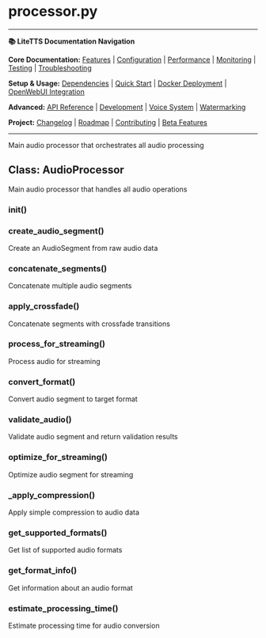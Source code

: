 # processor.py

---
**📚 LiteTTS Documentation Navigation**

**Core Documentation:** [Features](../../../../../FEATURES.md) | [Configuration](../../../../../CONFIGURATION.md) | [Performance](../../../../../PERFORMANCE.md) | [Monitoring](../../../../../MONITORING.md) | [Testing](../../../../../TESTING.md) | [Troubleshooting](../../../../../TROUBLESHOOTING.md)

**Setup & Usage:** [Dependencies](../../../../../DEPENDENCIES.md) | [Quick Start](../../../../../usage/QUICK_START_COMMANDS.md) | [Docker Deployment](../../../../../usage/DOCKER-DEPLOYMENT.md) | [OpenWebUI Integration](../../../../../usage/OPENWEBUI-INTEGRATION.md)

**Advanced:** [API Reference](../../../../API_REFERENCE.md) | [Development](../../../../../development/README.md) | [Voice System](../../../../../voices/README.md) | [Watermarking](../../../../../WATERMARKING.md)

**Project:** [Changelog](../../../../../CHANGELOG.md) | [Roadmap](../../../../../ROADMAP.md) | [Contributing](../../../../../CONTRIBUTIONS.md) | [Beta Features](../../../../../BETA_FEATURES.md)

---


Main audio processor that orchestrates all audio processing


## Class: AudioProcessor

Main audio processor that handles all audio operations

### __init__()

### create_audio_segment()

Create an AudioSegment from raw audio data

### concatenate_segments()

Concatenate multiple audio segments

### apply_crossfade()

Concatenate segments with crossfade transitions

### process_for_streaming()

Process audio for streaming

### convert_format()

Convert audio segment to target format

### validate_audio()

Validate audio segment and return validation results

### optimize_for_streaming()

Optimize audio segment for streaming

### _apply_compression()

Apply simple compression to audio data

### get_supported_formats()

Get list of supported audio formats

### get_format_info()

Get information about an audio format

### estimate_processing_time()

Estimate processing time for audio conversion

